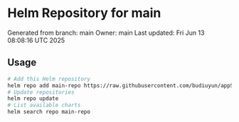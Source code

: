 # Helm Repository for main
Generated from branch: main
Owner: main
Last updated: Fri Jun 13 08:08:16 UTC 2025

## Usage
```bash
# Add this Helm repository
helm repo add main-repo https://raw.githubusercontent.com/budiuyun/appStore/helm-main/
# Update repositories
helm repo update
# List available charts
helm search repo main-repo
```
